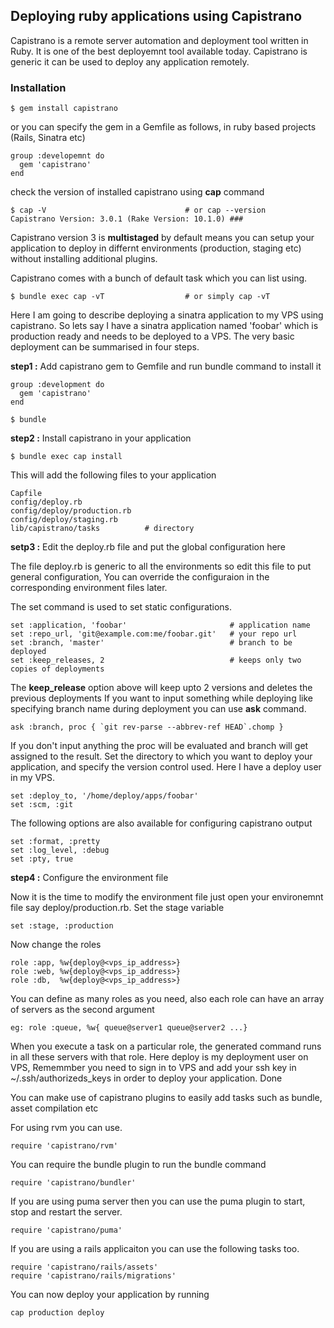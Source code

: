 ## Deploying ruby applications using Capistrano

Capistrano is a remote server automation and deployment tool written in Ruby. It is one of the best deployemnt tool available today. Capistrano is generic it can be used to deploy any application remotely.

### Installation

    $ gem install capistrano

or you can specify the gem in a Gemfile as follows, in ruby based projects (Rails, Sinatra etc)

    group :developemnt do
      gem 'capistrano'
    end

check the version of installed capistrano using **cap** command

    $ cap -V                               # or cap --version
    Capistrano Version: 3.0.1 (Rake Version: 10.1.0) ###

Capistrano version 3 is **multistaged** by default means you can setup your application to deploy in differnt environments (production, staging etc) without installing additional plugins.

Capistrano comes with a bunch of default task which you can list using.

    $ bundle exec cap -vT                  # or simply cap -vT

Here I am going to describe deploying a sinatra application to my VPS using capistrano. So lets say I have a sinatra application named 'foobar' which is production ready and needs to be deployed to a VPS. The very basic deployment can be summarised in four steps.

**step1 :** Add capistrano gem to Gemfile and run bundle command to install it

    group :development do
      gem 'capistrano'
    end

    $ bundle

**step2 :** Install capistrano in your application

    $ bundle exec cap install

This will add the following files to your application

    Capfile
    config/deploy.rb
    config/deploy/production.rb
    config/deploy/staging.rb
    lib/capistrano/tasks          # directory

**setp3 :** Edit the deploy.rb file and put the global configuration here

The file deploy.rb is generic to all the environments so edit this file to put general configuration, You can override the configuraion in the corresponding environment files later.

The set command is used to set static configurations.

    set :application, 'foobar'                       # application name
    set :repo_url, 'git@example.com:me/foobar.git'   # your repo url
    set :branch, 'master'                            # branch to be deployed
    set :keep_releases, 2                            # keeps only two copies of deployments

The **keep_release** option above will keep upto 2 versions and deletes the previous deployments
If you want to input something while deploying like specifying branch name during deployment you can use **ask** command.

    ask :branch, proc { `git rev-parse --abbrev-ref HEAD`.chomp }

If you don't input anything the proc will be evaluated and branch will get assigned to the result.
Set the directory to which you want to deploy your application, and specify the version control used.
Here I have a deploy user in my VPS.

    set :deploy_to, '/home/deploy/apps/foobar'
    set :scm, :git

The following options are also available for configuring capistrano output

    set :format, :pretty
    set :log_level, :debug
    set :pty, true

**step4 :** Configure the environment file

Now it is the time to modify the environment file just open your environemnt file say deploy/production.rb.
Set the stage variable

    set :stage, :production

Now change the roles

    role :app, %w{deploy@<vps_ip_address>}
    role :web, %w{deploy@<vps_ip_address>}
    role :db,  %w{deploy@<vps_ip_address>}

You can define as many roles as you need, also each role can have an array of servers as the second argument

    eg: role :queue, %w{ queue@server1 queue@server2 ...}

When you execute a task on a particular role, the generated command runs in all these servers with that role.
Here deploy is my deployment user on VPS, Rememmber you need to sign in to VPS and add your ssh key in ~/.ssh/authorizeds_keys in order to deploy your application.
Done

You can make use of capistrano plugins to easily add tasks such as bundle, asset compilation etc

For using rvm you can use.

    require 'capistrano/rvm'

You can require the bundle plugin to run the bundle command

    require 'capistrano/bundler'

If you are using puma server then you can use the puma plugin to start, stop and restart the server.

    require 'capistrano/puma'

If you are using a rails applicaiton you can use the following tasks too.

    require 'capistrano/rails/assets'
    require 'capistrano/rails/migrations'

You can now deploy your application by running

    cap production deploy
